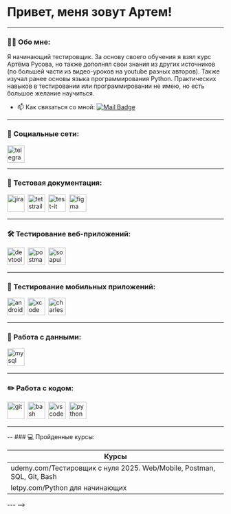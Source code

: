# Привет, меня зовут Артем!

---

### 👨‍💻 Обо мне:

Я начинающий тестировщик.
За основу своего обучения я взял курс Артёма Русова, но также дополнял свои знания из других источников (по большей части из видео-уроков на youtube разных авторов). Также изучал ранее основы языка программирования Python. Практических навыков в тестировании или программировании не имею, но есть большое желание научиться.

- 📫 Как связаться со мной: [![Mail Badge](https://tiempoensevilla.es/images/contacto.png)](mailto:timon1.9@mail.ru)

---

### 🤝 Социальные сети:

  <div id="badges">
    <a href="https://t.me/BobTimon" target="_blank">
      <img src="https://cdn-icons-png.flaticon.com/512/2111/2111646.png" width="40" height="40" alt="telegram" />
    </a>
  </div>

---

### 📁 Тестовая документация:

<div>
  <img src="https://cdn.jsdelivr.net/gh/devicons/devicon/icons/jira/jira-original.svg" title="jira" alt="jira" width="40" height="40"/>&nbsp
  <img src="https://codahosted.io/packs/21236/unversioned/assets/LOGO/ba1091c59bab89cd2fd0f289622731fe16113d7b00905abe64759c313a4b73b76c1b0426076ed76cb74752234c734131df46992d5b8b48fc13e264240e4f7119f736cfeb64df36ded54b5cbf6198b9cadedf18dd0cac5c7dbcd16e6336c29363cd1292ba" title="testrail" alt="tetstrail" width="40" height="40"/>&nbsp
  <img src="https://docs.testit.software/images/testit_logo_icon.png" title="test-it" alt="test-it" width="40" height="40"/>&nbsp
  <img src="https://cdn.jsdelivr.net/gh/devicons/devicon/icons/figma/figma-original.svg" title="figma" alt="figma" width="40" height="40"/>&nbsp
</div>

---

### 🛠 Тестирование веб-приложений:

<div>
  <img src="https://d33wubrfki0l68.cloudfront.net/38b5c953a4667366685d55db55d057c86db1fc54/a0fdc/static/acae6b24d940347661ca901ea07f47c1/chrome-dev-logo-icon.png" title="devtools" alt="devtools" width="40" height="40"/>&nbsp
  <img src="https://avatars.mds.yandex.net/i?id=3414e73bce3b22fe4124b28bea8100df_l-8208008-images-thumbs&n=13" title="postman" alt="postman" width="40" height="40"/>&nbsp
  <img src="https://static0.smartbear.co/smartbearbrand/media/images/home/soapui-icon.svg" title="soapui" alt="soapui" width="40" height="40"/>&nbsp
</div>

---

### 📱 Тестирование мобильных приложений:

<div>
  <img src="https://cdn.jsdelivr.net/gh/devicons/devicon/icons/androidstudio/androidstudio-original.svg" title="android-studio" alt="android-studio" width="40" height="40"/>&nbsp
  <img src="https://cdn.jsdelivr.net/gh/devicons/devicon/icons/xcode/xcode-original.svg" title="xcode" alt="xcode" width="40" height="40"/>&nbsp
  <img src="https://cdn.icon-icons.com/icons2/3053/PNG/512/charles_proxy_macos_bigsur_icon_190302.png" title="charles-proxy" alt="charles-proxy" width="40" height="40"/>&nbsp
</div>


---

### 💾 Работа с данными:

<div>
  <img src="https://cdn.jsdelivr.net/gh/devicons/devicon/icons/mysql/mysql-original.svg" title="mysql" alt="mysql" width="40" height="40"/>&nbsp
</div>

---

### ✏️ Работа с кодом:

<div>
  <img src="https://cdn.jsdelivr.net/gh/devicons/devicon/icons/git/git-original.svg" title="git" alt="git" width="40" height="40"/>&nbsp
  <img src="https://upload.wikimedia.org/wikipedia/commons/thumb/4/4b/Bash_Logo_Colored.svg/1024px-Bash_Logo_Colored.svg.png?20180723054350" title="bash" alt="bash" width="40" height="40"/>&nbsp
  <img src="https://cdn.jsdelivr.net/gh/devicons/devicon/icons/vscode/vscode-original.svg" title="vscode" alt="vscode" width="40" height="40"/>&nbsp
  <img src="https://sun9-12.userapi.com/impf/c604422/v604422153/e0a4/5CB7mW6cPKk.jpg?size=1280x1280&quality=96&sign=51f832908a72d77456ac28445b6882c4&c_uniq_tag=kxoB6P6CZTfWUXqjei7Rc2nfNKTh9zqUzVFg1ONwQBk&type=album" title="python" alt="python" width="40" height="40"/>&nbsp
  
</div>

---

-- ### 💻 Пройденные курсы:

| Курсы                                                                   |
| ----------------------------------------------------------------------- |
| udemy.com/Тестировщик с нуля 2025. Web/Mobile, Postman, SQL, Git, Bash  |
| letpy.com/Python для начинающих                                         |


--- -->
